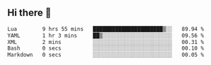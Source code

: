 ## Hi there 👋
<!--START_SECTION:waka-->

```txt
Lua        9 hrs 55 mins   ██████████████████████▒░░   89.94 %
YAML       1 hr 3 mins     ██▒░░░░░░░░░░░░░░░░░░░░░░   09.56 %
XML        2 mins          ░░░░░░░░░░░░░░░░░░░░░░░░░   00.31 %
Bash       0 secs          ░░░░░░░░░░░░░░░░░░░░░░░░░   00.10 %
Markdown   0 secs          ░░░░░░░░░░░░░░░░░░░░░░░░░   00.05 %
```

<!--END_SECTION:waka-->
